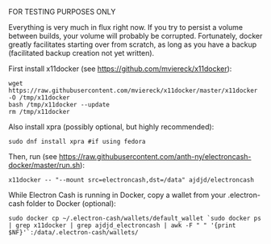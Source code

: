 FOR TESTING PURPOSES ONLY

Everything is very much in flux right now. If you try to persist a volume between builds, your volume will probably be corrupted. Fortunately, docker greatly facilitates starting over from scratch, as long as you have a backup (facilitated backup creation not yet written).

First install x11docker (see https://github.com/mviereck/x11docker):

~~~~
wget https://raw.githubusercontent.com/mviereck/x11docker/master/x11docker -O /tmp/x11docker
bash /tmp/x11docker --update
rm /tmp/x11docker
~~~~

Also install xpra (possibly optional, but highly recommended):

~~~~
sudo dnf install xpra #if using fedora
~~~~

Then, run (see https://raw.githubusercontent.com/anth-ny/electroncash-docker/master/run.sh):

~~~~
x11docker -- "--mount src=electroncash,dst=/data" ajdjd/electroncash
~~~~

While Electron Cash is running in Docker, copy a wallet from your .electron-cash folder to Docker (optional):

~~~~
sudo docker cp ~/.electron-cash/wallets/default_wallet `sudo docker ps | grep x11docker | grep ajdjd_electroncash | awk -F " " '{print $NF}'`:/data/.electron-cash/wallets/
~~~~
